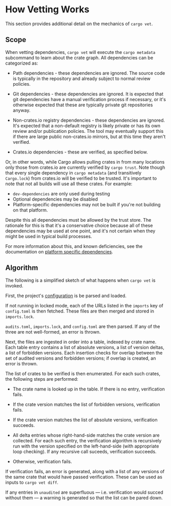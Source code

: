 # How Vetting Works

This section provides additional detail on the mechanics of `cargo vet`.

## Scope

When vetting dependencies, `cargo vet` will execute the `cargo
metadata` subcommand to learn about the crate graph. All dependencies can be
categorized as:

* Path dependencies - these dependencies are ignored. The source code is
  typically in the repository and already subject to normal review policies.

* Git dependencies - these dependencies are ignored. It is expected that git
  dependencies have a manual verification process if necessary, or it's
  otherwise expected that these are typically private git repositories anyway.

* Non-crates.io registry dependencies - these dependencies are ignored. It's
  expected that a non-default registry is likely private or has its own review
  and/or publication policies. The tool may eventually support
  this if there are large public non-crates.io mirrors, but at this time they
  aren't verified.

* Crates.io dependencies - these are verified, as specified below.

Or, in other words, while Cargo allows pulling crates in from many locations
only those from crates.io are currently verified by `cargo trust`. Note though
that every single dependency in `cargo metadata` (and transitively `Cargo.lock`)
from crates.io will be verified to be trusted. It's important to note that not
all builds will use all these crates. For example:

* `dev-dependencies` are only used during testing
* Optional dependencies may be disabled
* Platform-specific dependencies may not be built if you're not building on
  that platform.

Despite this all dependencies must be allowed by the trust store. The
rationale for this is that it's a conservative choice because all of these
dependencies may be used at one point, and it's not certain when they might
be used in typical build processes.

For more information about this, and known deficiencies, see the documentation
on [platform specific dependencies](./platform-specific.md).

## Algorithm

The following is a simplified sketch of what happens when `cargo vet`
is invoked.

First, the project's [configuration](./config.md) is be parsed and loaded.

If not running in locked mode, each of the URLs listed in the `imports` key of
`config.toml` is then fetched. These files are then merged and stored in
`imports.lock`.

`audits.toml`, `imports.lock`, and  `config.toml` are then parsed. If any of the
three are not well-formed, an error is thrown.

Next, the files are ingested in order into a table, indexed by crate name. Each
table entry contains a list of absolute versions, a list of version deltas, a
list of forbidden versions. Each insertion checks for overlap between the set of
audited versions and forbidden versions; if overlap is created, an error is
thrown.

The list of crates to be verified is then enumerated. For each such crates, the following steps are performed:

* The crate name is looked up in the table. If there is no entry, verification fails.

* If the crate version matches the list of forbidden versions, verification fails.

* If the crate version matches the list of absolute versions, verification succeeds.

* All delta entries whose right-hand-side matches the crate version are collected. For
each such entry, the verification algorithm is recursively run with the version specified
on the left-hand-side (with appropriate loop checking). If any recursive call suceeds,
verification succeeds.

* Otherwise, verification fails.

If verification fails, an error is generated, along with a list of any versions of the
same crate that would have passed verification. These can be used as inputs to `cargo vet diff`.

If any entries in `unaudited` are superfluous — i.e. verification would succed without them — a
warning is generated so that the list can be pared down.
